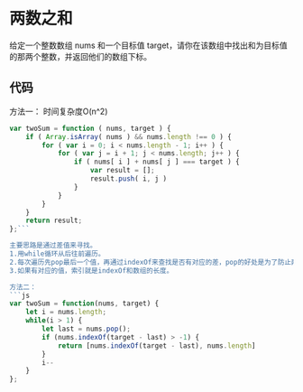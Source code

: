 # 两数之和

给定一个整数数组 nums 和一个目标值 target，请你在该数组中找出和为目标值的那两个整数，并返回他们的数组下标。


## 代码

方法一：
时间复杂度O(n^2)

```js
var twoSum = function ( nums, target ) {
	if ( Array.isArray( nums ) && nums.length !== 0 ) {
		for ( var i = 0; i < nums.length - 1; i++ ) {
			for ( var j = i + 1; j < nums.length; j++ ) {
				if ( nums[ i ] + nums[ j ] === target ) {
					var result = [];
					result.push( i, j )
				}
			}
		}
	}
	return result;
};```

主要思路是通过差值来寻找。
1.用while循环从后往前遍历。
2.每次遍历先pop最后一个值，再通过indexOf来查找是否有对应的差，pop的好处是为了防止两个数相等。
3.如果有对应的值，索引就是indexOf和数组的长度。

方法二：
```js
var twoSum = function(nums, target) {
    let i = nums.length;
    while(i > 1) {
        let last = nums.pop();
        if (nums.indexOf(target - last) > -1) {
            return [nums.indexOf(target - last), nums.length]
        }
        i--
    }
};
```